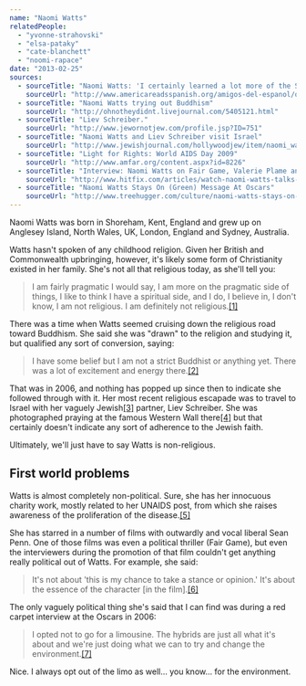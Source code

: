 ```yaml
---
name: "Naomi Watts"
relatedPeople:
  - "yvonne-strahovski"
  - "elsa-pataky"
  - "cate-blanchett"
  - "noomi-rapace"
date: "2013-02-25"
sources:
  - sourceTitle: "Naomi Watts: 'I certainly learned a lot more of the Spanish culture.'"
    sourceUrl: "http://www.americareadsspanish.org/amigos-del-espanol/one-by-one/1818-naomi-watts-i-certainly-learned-a-lot-more-of-the-spanish-culture.html"
  - sourceTitle: "Naomi Watts trying out Buddhism"
    sourceUrl: "http://ohnotheydidnt.livejournal.com/5405121.html"
  - sourceTitle: "Liev Schreiber."
    sourceUrl: "http://www.jewornotjew.com/profile.jsp?ID=751"
  - sourceTitle: "Naomi Watts and Liev Schreiber visit Israel"
    sourceUrl: "http://www.jewishjournal.com/hollywoodjew/item/naomi_watts_and_liev_schreiber_visit_israel_20090616"
  - sourceTitle: "Light for Rights: World AIDS Day 2009"
    sourceUrl: "http://www.amfar.org/content.aspx?id=8226"
  - sourceTitle: "Interview: Naomi Watts on Fair Game, Valerie Plame and politics in Hollywood"
    sourceUrl: "http://www.hitfix.com/articles/watch-naomi-watts-talks-politics-and-entertainment-in-fair-game-interview"
  - sourceTitle: "Naomi Watts Stays On (Green) Message At Oscars"
    sourceUrl: "http://www.treehugger.com/culture/naomi-watts-stays-on-green-message-at-oscars.html"
---
```


Naomi Watts was born in Shoreham, Kent, England and grew up on Anglesey Island, North Wales, UK, London, England and Sydney, Australia.

Watts hasn't spoken of any childhood religion. Given her British and Commonwealth upbringing, however, it's likely some form of Christianity existed in her family. She's not all that religious today, as she'll tell you:

>I am fairly pragmatic I would say, I am more on the pragmatic side of things, I like to think I have a spiritual side, and I do, I believe in, I don't know, I am not religious. I am definitely not religious.<a class="source-citation" href="#http://www.americareadsspanish.org/amigos-del-espanol/one-by-one/1818-naomi-watts-i-certainly-learned-a-lot-more-of-the-spanish-culture.html" title="Naomi Watts: &apos;I certainly learned a lot more of the Spanish culture.&apos;">[1]</a>

There was a time when Watts seemed cruising down the religious road toward Buddhism. She said she was "drawn" to the religion and studying it, but qualified any sort of conversion, saying:

>I have some belief but I am not a strict Buddhist or anything yet. There was a lot of excitement and energy there.<a class="source-citation" href="#http://ohnotheydidnt.livejournal.com/5405121.html" title="Naomi Watts trying out Buddhism">[2]</a>

That was in 2006, and nothing has popped up since then to indicate she followed through with it. Her most recent religious escapade was to travel to Israel with her vaguely Jewish<a class="source-citation" href="#http://www.jewornotjew.com/profile.jsp?ID=751" title="Liev Schreiber.">[3]</a> partner, Liev Schreiber. She was photographed praying at the famous Western Wall there<a class="source-citation" href="#http://www.jewishjournal.com/hollywoodjew/item/naomi_watts_and_liev_schreiber_visit_israel_20090616" title="Naomi Watts and Liev Schreiber visit Israel">[4]</a> but that certainly doesn't indicate any sort of adherence to the Jewish faith.

Ultimately, we'll just have to say Watts is non-religious.


## First world problems

Watts is almost completely non-political. Sure, she has her innocuous charity work, mostly related to her UNAIDS post, from which she raises awareness of the proliferation of the disease.<a class="source-citation" href="#http://www.amfar.org/content.aspx?id=8226" title="Light for Rights: World AIDS Day 2009">[5]</a>

She has starred in a number of films with outwardly and vocal liberal Sean Penn. One of those films was even a political thriller (Fair Game), but even the interviewers during the promotion of that film couldn't get anything really political out of Watts. For example, she said:

>It's not about 'this is my chance to take a stance or opinion.' It's about the essence of the character [in the film].<a class="source-citation" href="#http://www.hitfix.com/articles/watch-naomi-watts-talks-politics-and-entertainment-in-fair-game-interview" title="Interview: Naomi Watts on Fair Game, Valerie Plame and politics in Hollywood">[6]</a>

The only vaguely political thing she's said that I can find was during a red carpet interview at the Oscars in 2006:

>I opted not to go for a limousine. The hybrids are just all what it's about and we're just doing what we can to try and change the environment.<a class="source-citation" href="#http://www.treehugger.com/culture/naomi-watts-stays-on-green-message-at-oscars.html" title="Naomi Watts Stays On (Green) Message At Oscars">[7]</a>

Nice. I always opt out of the limo as well… you know… for the environment.
